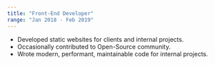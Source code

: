 ```yaml
---
title: "Front-End Developer"
range: "Jan 2018 - Feb 2019"
---
```


- Developed static websites for clients and internal projects.
- Occasionally contributed to Open-Source community.
- Wrote modern, performant, maintainable code for internal projects.
